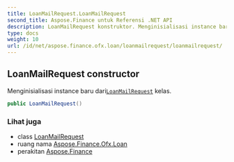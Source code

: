```yaml
---
title: LoanMailRequest.LoanMailRequest
second_title: Aspose.Finance untuk Referensi .NET API
description: LoanMailRequest konstruktor. Menginisialisasi instance baru dariLoanMailRequest kelas.
type: docs
weight: 10
url: /id/net/aspose.finance.ofx.loan/loanmailrequest/loanmailrequest/
---
```

## LoanMailRequest constructor

Menginisialisasi instance baru dari[`LoanMailRequest`](../) kelas.

```csharp
public LoanMailRequest()
```

### Lihat juga

* class [LoanMailRequest](../)
* ruang nama [Aspose.Finance.Ofx.Loan](../../loanmailrequest/)
* perakitan [Aspose.Finance](../../../)


